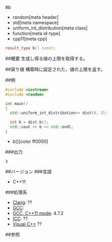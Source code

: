 #b
* random[meta header]
* std[meta namespace]
* uniform_int_distribution[meta class]
* function[meta id-type]
* cpp11[meta cpp]

```cpp
result_type b() const;
```

##概要
生成し得る値の上限を取得する。


##戻り値
構築時に設定された、値の上限を返す。


##例
```cpp
#include <iostream>
#include <random>

int main()
{
  std::uniform_int_distribution<> dist(0, 3);

  int b = dist.b();
  std::cout << b << std::endl;
}
```
* b()[color ff0000]

###出力
```
3
```

##バージョン
###言語
- C++11

###処理系
- [Clang](/implementation.md#clang): ??
- [GCC](/implementation.md#gcc): 
- [GCC, C++11 mode](/implementation.md#gcc): 4.7.2
- [ICC](/implementation.md#icc): ??
- [Visual C++](/implementation.md#visual_cpp) ??


##参照


